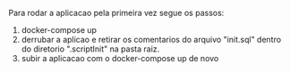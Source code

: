 Para rodar a aplicacao pela primeira vez segue os passos:
 1. docker-compose up
 2. derrubar a aplicao e retirar os comentarios do arquivo "init.sql" dentro do diretorio ".scriptInit" na pasta raiz.
 3. subir a aplicacao com o docker-compose up de novo
